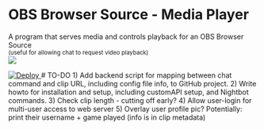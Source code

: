 
# OBS Browser Source - Media Player

<p align="left">
	A program that serves media and controls playback for an OBS Browser Source
	<br />
	<sup>
		(useful for allowing chat to request video playback)
	</sup>
	<br />
	<a href="./LICENSE"><img src="https://img.shields.io/badge/license-MIT-blue.svg"></a>
</p>
<a href="https://heroku.com/deploy">
  <img src="https://www.herokucdn.com/deploy/button.svg" alt="Deploy">
</a>
# TO-DO
1) Add backend script for mapping between chat command and clip URL, including config file info, to GitHub project.
2) Write howto for installation and setup, including customAPI setup, and Nightbot commands.
3) Check clip length - cutting off early?
4) Allow user-login for multi-user access to web server
5) Overlay user profile pic? Potentially: print their username + game played (info is in clip metadata)
